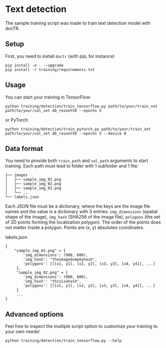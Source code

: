 # Text detection

The sample training script was made to train text detection model with docTR.

## Setup

First, you need to install `doctr` (with pip, for instance)

```shell
pip install -e . --upgrade
pip install -r training/requirements.txt
```

## Usage

You can start your training in TensorFlow:

```shell
python training/detection/train_tensorflow.py path/to/your/train_set path/to/your/val_set db_resnet50 --epochs 5
```
or PyTorch:

```shell
python training/detection/train_pytorch.py path/to/your/train_set path/to/your/val_set db_resnet50 --epochs 5 --device 0
```

## Data format

You need to provide both `train_path` and `val_path` arguments to start training. 
Each path must lead to folder with 1 subfolder and 1 file:

```shell
├── images
│   ├── sample_img_01.png
│   ├── sample_img_02.png
│   ├── sample_img_03.png   
│   └── ...
└── labels.json
```

Each JSON file must be a dictionary, where the keys are the image file names and the value is a dictionary with 3 entries: `img_dimensions` (spatial shape of the image), `img_hash` (SHA256 of the image file), `polygons` (the set of 2D points forming the localization polygon).
The order of the points does not matter inside a polygon. Points are (x, y) absolutes coordinates.

labels.json
```shell
{
    "sample_img_01.png" = {
        'img_dimensions': (900, 600),
        'img_hash': "theimagedumpmyhash",
        'polygons': [[[x1, y1], [x2, y2], [x3, y3], [x4, y4]], ...]
     },
     "sample_img_02.png" = {
        'img_dimensions': (900, 600),
        'img_hash': "thisisahash",
        'polygons': [[[x1, y1], [x2, y2], [x3, y3], [x4, y4]], ...]
     }
     ...
}
```

## Advanced options

Feel free to inspect the multiple script option to customize your training to your own needs!

```shell
python training/detection/train_tensorflow.py --help
```
